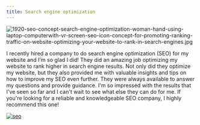 ```yaml
---
title: Search engine optimization
---
```


![1920-seo-concept-search-engine-optimization-woman-hand-using-laptop-computerwith-vr-screen-seo-icon-concept-for-promoting-ranking-traffic-on-website-optimizing-your-website-to-rank-in-search-engines.jpg](/1920-seo-concept-search-engine-optimization-woman-hand-using-laptop-computerwith-vr-screen-seo-icon-concept-for-promoting-ranking-traffic-on-website-optimizing-your-website-to-rank-in-search-engines.jpg)

I recently hired a company to do search engine optimization (SEO) for my website and I'm so glad I did! They did an amazing job optimizing my website to rank higher in search engine results. Not only did they optimize my website, but they also provided me with valuable insights and tips on how to improve my SEO even further. They were always available to answer my questions and provide guidance. I'm so impressed with the results that I've seen so far and I can't wait to see what else they can do for me. If you're looking for a reliable and knowledgeable SEO company, I highly recommend this one!

[![seo](<https://dabuttonfactory.com/button.png?t=CHECK+SERVICE&f=Noto+Sans-Bold&ts=26&tc=fff&hp=45&vp=20&c=11&bgt=unicolored&bgc=4bd42f>)](<https://www.bark.com/?a_aid=5d2d0e83cdc3>)